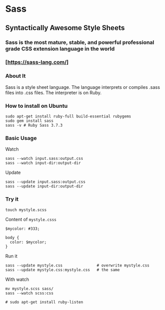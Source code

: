 # Sass
## Syntactically Awesome Style Sheets
### Sass is the most mature, stable, and powerful professional grade CSS extension language in the world 
### [https://sass-lang.com/]

### About It
Sass is a style sheet language. The language interprets or compiles .sass files into .css files. The interpreter is
on Ruby.

### How to install on Ubuntu
    sudo apt-get install ruby-full build-essential rubygems
    sudo gem install sass
    sass -v # Ruby Sass 3.7.3
    
### Basic Usage
Watch

    sass --watch input.sass:output.css
    sass --watch input-dir:output-dir
    
Update

    sass --update input.sass:output.css
    sass --update input-dir:output-dir
    
### Try it
    
    touch mystyle.scss
    
Content of ```mystyle.csss```

    $mycolor: #333;
    
    body {
      color: $mycolor;
    }
    
Run it

    sass --update mystyle.css               # overwrite mystyle.css
    sass --update mystyle.css:mystyle.css   # the same
    
With watch

    mv mystyle.scss sass/
    sass --watch scss:css
    
    # sudo apt-get install ruby-listen
